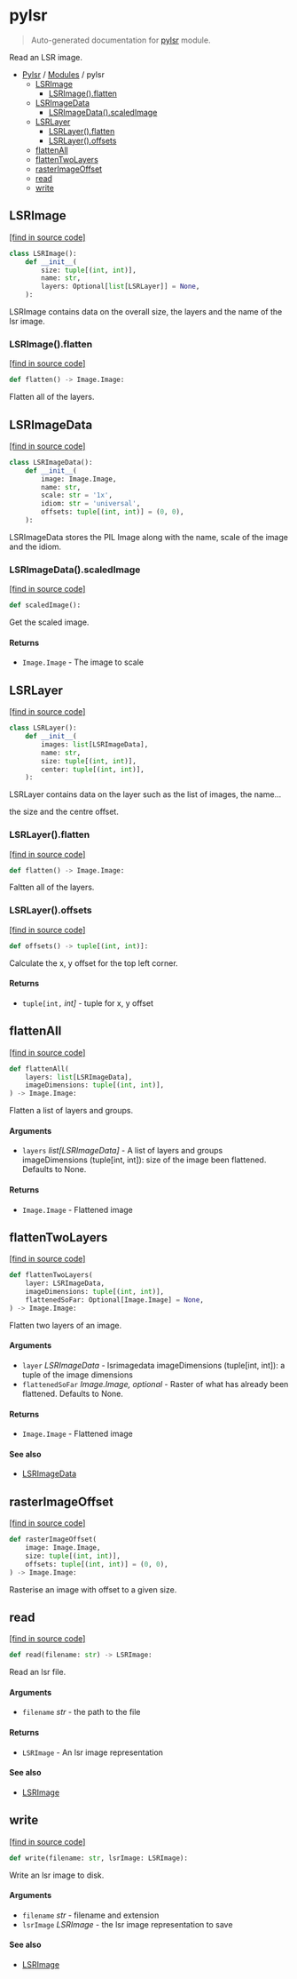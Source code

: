 # pylsr

> Auto-generated documentation for [pylsr](../../pylsr/__init__.py) module.

Read an LSR image.

- [Pylsr](../README.md#pylsr-index) / [Modules](../README.md#pylsr-modules) / pylsr
    - [LSRImage](#lsrimage)
        - [LSRImage().flatten](#lsrimageflatten)
    - [LSRImageData](#lsrimagedata)
        - [LSRImageData().scaledImage](#lsrimagedatascaledimage)
    - [LSRLayer](#lsrlayer)
        - [LSRLayer().flatten](#lsrlayerflatten)
        - [LSRLayer().offsets](#lsrlayeroffsets)
    - [flattenAll](#flattenall)
    - [flattenTwoLayers](#flattentwolayers)
    - [rasterImageOffset](#rasterimageoffset)
    - [read](#read)
    - [write](#write)

## LSRImage

[[find in source code]](../../pylsr/__init__.py#L13)

```python
class LSRImage():
    def __init__(
        size: tuple[(int, int)],
        name: str,
        layers: Optional[list[LSRLayer]] = None,
    ):
```

LSRImage contains data on the overall size, the layers and the name of the lsr image.

### LSRImage().flatten

[[find in source code]](../../pylsr/__init__.py#L21)

```python
def flatten() -> Image.Image:
```

Flatten all of the layers.

## LSRImageData

[[find in source code]](../../pylsr/__init__.py#L57)

```python
class LSRImageData():
    def __init__(
        image: Image.Image,
        name: str,
        scale: str = '1x',
        idiom: str = 'universal',
        offsets: tuple[(int, int)] = (0, 0),
    ):
```

LSRImageData stores the PIL Image along with the name, scale of the image and the idiom.

### LSRImageData().scaledImage

[[find in source code]](../../pylsr/__init__.py#L74)

```python
def scaledImage():
```

Get the scaled image.

#### Returns

- `Image.Image` - The image to scale

## LSRLayer

[[find in source code]](../../pylsr/__init__.py#L29)

```python
class LSRLayer():
    def __init__(
        images: list[LSRImageData],
        name: str,
        size: tuple[(int, int)],
        center: tuple[(int, int)],
    ):
```

LSRLayer contains data on the layer such as the list of images, the name...

the size and the centre offset.

### LSRLayer().flatten

[[find in source code]](../../pylsr/__init__.py#L52)

```python
def flatten() -> Image.Image:
```

Faltten all of the layers.

### LSRLayer().offsets

[[find in source code]](../../pylsr/__init__.py#L43)

```python
def offsets() -> tuple[(int, int)]:
```

Calculate the x, y offset for the top left corner.

#### Returns

- `tuple[int,` *int]* - tuple for x, y offset

## flattenAll

[[find in source code]](../../pylsr/__init__.py#L217)

```python
def flattenAll(
    layers: list[LSRImageData],
    imageDimensions: tuple[(int, int)],
) -> Image.Image:
```

Flatten a list of layers and groups.

#### Arguments

- `layers` *list[LSRImageData]* - A list of layers and groups
imageDimensions (tuple[int, int]): size of the image
been flattened. Defaults to None.

#### Returns

- `Image.Image` - Flattened image

## flattenTwoLayers

[[find in source code]](../../pylsr/__init__.py#L195)

```python
def flattenTwoLayers(
    layer: LSRImageData,
    imageDimensions: tuple[(int, int)],
    flattenedSoFar: Optional[Image.Image] = None,
) -> Image.Image:
```

Flatten two layers of an image.

#### Arguments

- `layer` *LSRImageData* - lsrimagedata
imageDimensions (tuple[int, int]): a tuple of the image dimensions
- `flattenedSoFar` *Image.Image, optional* - Raster of what has already been
flattened. Defaults to None.

#### Returns

- `Image.Image` - Flattened image

#### See also

- [LSRImageData](#lsrimagedata)

## rasterImageOffset

[[find in source code]](../../pylsr/__init__.py#L236)

```python
def rasterImageOffset(
    image: Image.Image,
    size: tuple[(int, int)],
    offsets: tuple[(int, int)] = (0, 0),
) -> Image.Image:
```

Rasterise an image with offset to a given size.

## read

[[find in source code]](../../pylsr/__init__.py#L84)

```python
def read(filename: str) -> LSRImage:
```

Read an lsr file.

#### Arguments

- `filename` *str* - the path to the file

#### Returns

- `LSRImage` - An lsr image representation

#### See also

- [LSRImage](#lsrimage)

## write

[[find in source code]](../../pylsr/__init__.py#L137)

```python
def write(filename: str, lsrImage: LSRImage):
```

Write an lsr image to disk.

#### Arguments

- `filename` *str* - filename and extension
- `lsrImage` *LSRImage* - the lsr image representation to save

#### See also

- [LSRImage](#lsrimage)
